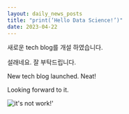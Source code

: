 ```yaml
---
layout: daily_news_posts
title: "print(‘Hello Data Science!’)"
date: 2023-04-22
---
```


새로운 tech blog를 개설 하였습니다.

설래네요. 잘 부탁드립니다.

New tech blog launched. Neat!

Looking forward to it.

![it's not work!'](D:/work/tech_blog/images/start.png)
